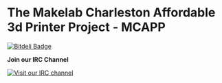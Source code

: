 The Makelab Charleston Affordable 3d Printer Project - MCAPP
==================

[![Bitdeli Badge](https://d2weczhvl823v0.cloudfront.net/angrychisel/makelab-chs-MCAPP/trend.png)](https://bitdeli.com/free "Bitdeli Badge")

**Join our IRC Channel**

[![Visit our IRC channel](https://kiwiirc.com/buttons/irc.freenode.net/makelabcharleston.png)](https://kiwiirc.com/client/irc.freenode.net/?nick=morgan|?#makelabcharleston)
